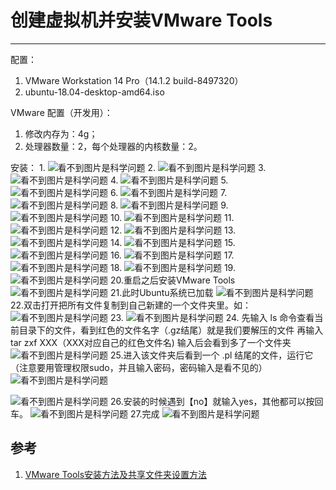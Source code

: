 ﻿# 创建虚拟机并安装VMware Tools

---

配置：

1. VMware Workstation 14 Pro（14.1.2 build-8497320）
2. ubuntu-18.04-desktop-amd64.iso

VMware 配置（开发用）：

1. 修改内存为：4g；
2. 处理器数量：2，每个处理器的内核数量：2。

安装：
1.
![看不到图片是科学问题](https://raw.githubusercontent.com/yiyah/Picture_Material/master/20190516230347.png)
2.
![看不到图片是科学问题](https://raw.githubusercontent.com/yiyah/Picture_Material/master/20190516230537.png)
3.
![看不到图片是科学问题](https://raw.githubusercontent.com/yiyah/Picture_Material/master/20190516231514.png)
4.
![看不到图片是科学问题](https://raw.githubusercontent.com/yiyah/Picture_Material/master/20190516231536.png)
5.
![看不到图片是科学问题](https://raw.githubusercontent.com/yiyah/Picture_Material/master/20190516231603.png)
6.
![看不到图片是科学问题](https://raw.githubusercontent.com/yiyah/Picture_Material/master/20190516231645.png)
7.
![看不到图片是科学问题](https://raw.githubusercontent.com/yiyah/Picture_Material/master/20190516231744.png)
8.
![看不到图片是科学问题](https://raw.githubusercontent.com/yiyah/Picture_Material/master/20190516231842.png)
9.
![看不到图片是科学问题](https://raw.githubusercontent.com/yiyah/Picture_Material/master/20190516231901.png)
10.
![看不到图片是科学问题](https://raw.githubusercontent.com/yiyah/Picture_Material/master/20190516231934.png)
11.
![看不到图片是科学问题](https://raw.githubusercontent.com/yiyah/Picture_Material/master/20190516231952.png)
12.
![看不到图片是科学问题](https://raw.githubusercontent.com/yiyah/Picture_Material/master/20190516232156.png)
13.
![看不到图片是科学问题](https://raw.githubusercontent.com/yiyah/Picture_Material/master/20190516232213.png)
14.
![看不到图片是科学问题](https://raw.githubusercontent.com/yiyah/Picture_Material/master/20190516232232.png)
15.
![看不到图片是科学问题](https://raw.githubusercontent.com/yiyah/Picture_Material/master/20190516232259.png)
16.
![看不到图片是科学问题](https://raw.githubusercontent.com/yiyah/Picture_Material/master/20190516232310.png)
17.
![看不到图片是科学问题](https://raw.githubusercontent.com/yiyah/Picture_Material/master/20190516232321.png)
18.
![看不到图片是科学问题](https://raw.githubusercontent.com/yiyah/Picture_Material/master/20190516232424.png)
19.
![看不到图片是科学问题](https://raw.githubusercontent.com/yiyah/Picture_Material/master/20190516232437.png)
20.重启之后安装VMware Tools
![看不到图片是科学问题](https://raw.githubusercontent.com/yiyah/Picture_Material/master/20190516232450.png)
21.此时Ubuntu系统已加载
![看不到图片是科学问题](https://raw.githubusercontent.com/yiyah/Picture_Material/master/20190516232530.png)
22.双击打开把所有文件复制到自己新建的一个文件夹里。如：
![看不到图片是科学问题](https://raw.githubusercontent.com/yiyah/Picture_Material/master/20190516232606.png)
23.
![看不到图片是科学问题](https://raw.githubusercontent.com/yiyah/Picture_Material/master/20190516232627.png)
24.
    先输入  ls 命令查看当前目录下的文件，看到红色的文件名字（.gz结尾）就是我们要解压的文件
    再输入  tar zxf XXX（XXX对应自己的红色文件名)
    输入后会看到多了一个文件夹
![看不到图片是科学问题](https://raw.githubusercontent.com/yiyah/Picture_Material/master/20190516232640.png)
25.进入该文件夹后看到一个 .pl 结尾的文件，运行它（注意要用管理权限sudo，并且输入密码，密码输入是看不见的）
![看不到图片是科学问题](https://raw.githubusercontent.com/yiyah/Picture_Material/master/20190516232657.png)

![看不到图片是科学问题](https://raw.githubusercontent.com/yiyah/Picture_Material/master/20190516232709.png)
26.安装的时候遇到【no】就输入yes，其他都可以按回车。
![看不到图片是科学问题](https://raw.githubusercontent.com/yiyah/Picture_Material/master/20190516232736.png)
27.完成
![看不到图片是科学问题](https://raw.githubusercontent.com/yiyah/Picture_Material/master/20190516232826.png)

## 参考

1. [VMware Tools安装方法及共享文件夹设置方法](https://www.cnblogs.com/huangjianxin/p/6343881.html)
